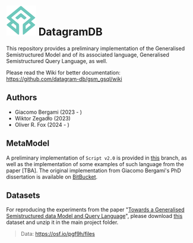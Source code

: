

# <img src="doc/export-2024-08-26 121525.svg" style="height:80px; width: auto;" /> DatagramDB

This repository provides a preliminary implementation of the Generalised Semistructured Model and of its associated language,
Generalised Semistructured Query Language, as well.

Please read the Wiki for better documentation: https://github.com/datagram-db/gsm_gsql/wiki

## Authors

* Giacomo Bergami (2023 - )
* Wiktor Zegadło (2023)
* Oliver R. Fox (2024 - )


## MetaModel

A preliminary implementation of ```Script v2.0``` is provided in [this](https://github.com/datagram-db/gsm_gsql/tree/withscript) branch, as well as the implementation of some examples of such language from the paper [TBA]. The original implementation from Giacomo Bergami's PhD dissertation is available on [BitBucket](https://bitbucket.org/unibogb/gsql-script/src/master/).

## Datasets

For reproducing the experiments from the paper "[Towards a Generalised Semistructured data Model and Query Language](https://dl.acm.org/doi/10.1145/3609429.3609433)", please download [this](https://files.de-1.osf.io/v1/resources/pgf9h/providers/osfstorage/?zip=) dataset and unzip it in the main project folder.

> Data: https://osf.io/pgf9h/files

